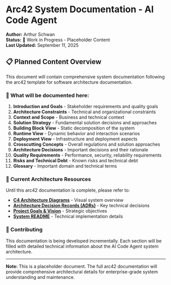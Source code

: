 # Arc42 System Documentation - AI Code Agent

**Author:** Arthur Schwan  
**Status:** 🚧 Work in Progress - Placeholder Content  
**Last Updated:** September 11, 2025

## 📋 Planned Content Overview

This document will contain comprehensive system documentation following the arc42 template for software architecture documentation.

### 🎯 What will be documented here:

1. **Introduction and Goals** - Stakeholder requirements and quality goals
2. **Architecture Constraints** - Technical and organizational constraints
3. **Context and Scope** - Business and technical context
4. **Solution Strategy** - Fundamental solution decisions and approaches
5. **Building Block View** - Static decomposition of the system
6. **Runtime View** - Dynamic behavior and interaction scenarios
7. **Deployment View** - Infrastructure and deployment aspects
8. **Crosscutting Concepts** - Overall regulations and solution approaches
9. **Architecture Decisions** - Important decisions and their rationale
10. **Quality Requirements** - Performance, security, reliability requirements
11. **Risks and Technical Debt** - Known risks and technical debt
12. **Glossary** - Important domain and technical terms

### 🔗 Current Architecture Resources

Until this arc42 documentation is complete, please refer to:

- **[C4 Architecture Diagrams](../architecture.html)** - Visual system overview
- **[Architecture Decision Records (ADRs)](../adr/)** - Key technical decisions
- **[Project Goals & Vision](../goal.md)** - Strategic objectives
- **[System README](../../README.md)** - Technical implementation details

### 📝 Contributing

This documentation is being developed incrementally. Each section will be filled with detailed technical information about the AI Code Agent system architecture.

---

**Note:** This is a placeholder document. The full arc42 documentation will provide comprehensive architectural details for enterprise-grade system understanding and maintenance.
